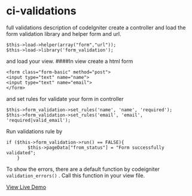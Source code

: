 # ci-validations
full validations description of codeIgniter
create a controller and load the form validation library and helper form and url.

    $this->load->helper(array("form","url"));
    $this->load->library('form_validation');
and load your view.
####In view
create a html form 

    <form class="form-basic" method="post">
    <input type="text" name="name">
    <input type="text" name="email">
    </form>
and set rules for validate your form in controller

    $this->form_validation->set_rules('name', 'name', 'required');
    $this->form_validation->set_rules('email', 'email', 'required|valid_email');

Run validations rule by 

    if ($this->form_validation->run() == FALSE){
            $this->pageData["from_status"] = "Form successfully validated";
        }
To show the errors, there are a default function by codeigniter `validation_errors()` . Call this function in your view file.

[View Live Demo](http://minmarks.com/demo/codeigniter-validation)
